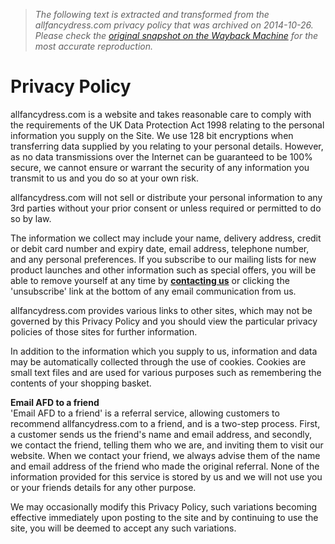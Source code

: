> *The following text is extracted and transformed from the allfancydress.com privacy policy that was archived on 2014-10-26. Please check the [original snapshot on the Wayback Machine](https://web.archive.org/web/20141026083713id_/http%3A//www.allfancydress.com/pages/privacypolicy.aspx) for the most accurate reproduction.*

# Privacy Policy

allfancydress.com is a website and takes reasonable care to comply with the requirements of the UK Data Protection Act 1998 relating to the personal information you supply on the Site. We use 128 bit encryptions when transferring data supplied by you relating to your personal details. However, as no data transmissions over the Internet can be guaranteed to be 100% secure, we cannot ensure or warrant the security of any information you transmit to us and you do so at your own risk.

allfancydress.com will not sell or distribute your personal information to any 3rd parties without your prior consent or unless required or permitted to do so by law.

The information we collect may include your name, delivery address, credit or debit card number and expiry date, email address, telephone number, and any personal preferences. If you subscribe to our mailing lists for new product launches and other information such as special offers, you will be able to remove yourself at any time by [**contacting us**](http://www.allfancydress.com/Pages/PrivacyPolicy.aspx) or clicking the 'unsubscribe' link at the bottom of any email communication from us.

allfancydress.com provides various links to other sites, which may not be governed by this Privacy Policy and you should view the particular privacy policies of those sites for further information.

In addition to the information which you supply to us, information and data may be automatically collected through the use of cookies. Cookies are small text files and are used for various purposes such as remembering the contents of your shopping basket.

**Email AFD to a friend**  
'Email AFD to a friend' is a referral service, allowing customers to recommend allfancydress.com to a friend, and is a two-step process. First, a customer sends us the friend's name and email address, and secondly, we contact the friend, telling them who we are, and inviting them to visit our website. When we contact your friend, we always advise them of the name and email address of the friend who made the original referral. None of the information provided for this service is stored by us and we will not use you or your friends details for any other purpose.

We may occasionally modify this Privacy Policy, such variations becoming effective immediately upon posting to the site and by continuing to use the site, you will be deemed to accept any such variations.
